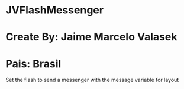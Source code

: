 JVFlashMessenger
================
Create By: Jaime Marcelo Valasek
================
Pais: Brasil
================
Set the flash to send a messenger with the message variable for layout
